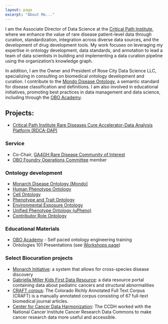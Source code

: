 ```yaml
---
layout: page
excerpt: "About Me..."
---
```

I am the Associate Director of Data Science at the [Critical Path Institute](https://c-path.org/), where we enhance the value of rare disease patient-level data through curation, standardization, integration across diverse data sources, and the development of drug development tools. My work focuses on leveraging my expertise in ontology development, data standards, and annotation to lead a team of data scientists in building and implementing a data curation pipeline using the organization’s knowledge graph.

In addition, I am the Owner and President of Rose City Data Science LLC, specializing in consulting on biomedical ontology development and curation. I contribute to the [Mondo Disease Ontology](https://mondo.monarchinitiative.org/), a semantic standard for disease classification and definitions. I am also involved in educational initiatives, promoting best practices in data management and data science, including through the [OBO Academy](https://oboacademy.github.io/obook/).

## Projects:

- [Critical Path Institute Rare Diseases Cure Accelerator-Data Analysis Platform (RDCA-DAP)](https://c-path.org/programs/rdca-dap/)

### Service
- Co-Chair, [GA4GH Rare Disease Community of Interest](https://www.ga4gh.org/community/rare-disease/)
- [OBO Foundry Operations Committee](https://obofoundry.org/docs/Membership.html) member

### Ontology development
- [Monarch Disease Ontology (Mondo)](https://mondo.monarchinitiative.org/)
- [Human Phenotype Ontology](https://hpo.jax.org/app/)
- [Cell Ontology](https://github.com/obophenotype/cell-ontology)
- [Phenotype and Trait Ontology](https://github.com/pato-ontology/pato)
- [Environmental Exposure Ontology](https://github.com/EnvironmentOntology/environmental-exposure-ontology)
- [Unified Phenotype Ontology (uPheno)](https://github.com/obophenotype/upheno)
- [Contributor Role Ontology](https://data2health.github.io/contributor-role-ontology/)

### Educational Materials
- [OBO Academy](https://oboacademy.github.io/obook/) - Self paced ontology engineering training 
- Ontologies 101 Presentations (see [Workshops page](https://nicolevasilevsky.github.io/teaching/))

### Select Biocuration projects
- [Monarch Initiative](https://monarchinitiative.org/): a system that allows for cross-species disease discovery
- [Gabriella Miller Kids First Data Resource](https://kidsfirstdrc.org/): a data resource portal containing data about pediatric cancers and structural abnormalities
- [CRAFT corpus](http://bionlp-corpora.sourceforge.net/CRAFT/): The Colorado Richly Annotated Full Text Corpus (CRAFT) is a manually annotated corpus consisting of 67 full-text biomedical journal articles.
- [Center for Cancer Data Harmonization](https://datascience.cancer.gov/data-commons/center-cancer-data-harmonization-ccdh): The CCDH worked with the National Cancer Institute Cancer Research Data Commons to make cancer research data more useful and accessible.


